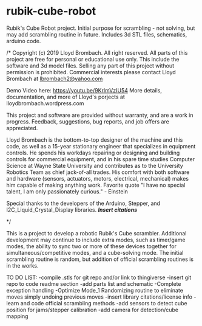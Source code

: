 # rubik-cube-robot
Rubik's Cube Robot project. Initial purpose for scrambling - not solving, but may add scrambling routine in future. Includes 3d STL files, schematics, arduino code. 


/*
  Copyright (c) 2019 Lloyd Brombach. All right reserved.
  All parts of this project are free for personal or educational use only.
  This include the software and 3d model files.
  Selling any part of this project without permission is prohibited.
  Commercial interests please contact Lloyd Brombach at lbrombach2@yahoo.com

  Demo Video here: https://youtu.be/9KrlmVzIU54
  More details, documentation, and more of Lloyd's porjects at lloydbrombach.wordpress.com

  This project and software are provided without warranty, and are a work in progress. 
  Feedback, suggestions, bug reports, and job offers are appreciated. 

  Lloyd Brombach is the bottom-to-top designer of the machine and this code, as well as a 15-year stationary engineer that specializes in equipment controls. He spends his workdays repairing or designing and building controls for commercial equipment, and in his spare time studies Computer Science at Wayne State University and contributes as to the University Robotics Team as chief jack-of-all trades. His comfort with both software and hardware (sensors, actuators, motors, electrical, mechanical) makes him capable of making anything work. Favorite quote "I have no special talent, I am only passionately curious." - Einstein



  Special thanks to the developers of the Arduino, Stepper, 
  and I2C_Liquid_Crystal_Display libraries.
***Insert citations***



*/


This is a project to develop a robotic Rubik's Cube scrambler. Additional development may continue to include extra modes, such as timer/game modes, the ability to sync two or more of these devices together for simultaneous/competitive modes, and a cube-solving mode. The initial scrambling routine is random, but addition of official scrambling routines is in the works.


TO DO LIST:
-compile .stls for git repo and/or link to thingiverse
-insert git repo to code readme section
-add parts list and schematic
-Complete exception handling
-Optimize Mode_1 Randomizing routine to eliminate moves simply undoing previous moves
-insert library citations/license info
-learn and code official scrambling methods
-add sensors to detect cube position for jams/stepper calibration
-add camera for detection/cube mapping


